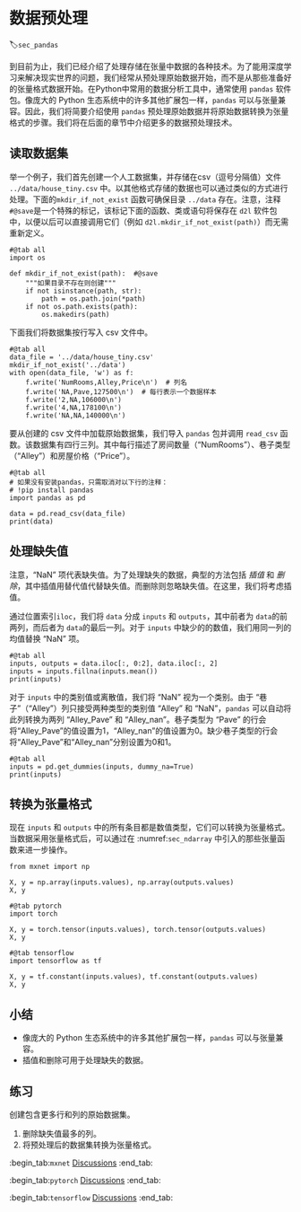 # 数据预处理
:label:`sec_pandas`

到目前为止，我们已经介绍了处理存储在张量中数据的各种技术。为了能用深度学习来解决现实世界的问题，我们经常从预处理原始数据开始，而不是从那些准备好的张量格式数据开始。在Python中常用的数据分析工具中，通常使用 `pandas` 软件包。像庞大的 Python 生态系统中的许多其他扩展包一样，`pandas` 可以与张量兼容。因此，我们将简要介绍使用 `pandas` 预处理原始数据并将原始数据转换为张量格式的步骤。我们将在后面的章节中介绍更多的数据预处理技术。

## 读取数据集

举一个例子，我们首先创建一个人工数据集，并存储在csv（逗号分隔值）文件 `../data/house_tiny.csv` 中。以其他格式存储的数据也可以通过类似的方式进行处理。下面的`mkdir_if_not_exist` 函数可确保目录 `../data` 存在。注意，注释 `#@save`是一个特殊的标记，该标记下面的函数、类或语句将保存在 `d2l` 软件包中，以便以后可以直接调用它们（例如 `d2l.mkdir_if_not_exist(path)`）而无需重新定义。

```{.python .input}
#@tab all
import os

def mkdir_if_not_exist(path):  #@save
    """如果目录不存在则创建"""
    if not isinstance(path, str):
        path = os.path.join(*path)
    if not os.path.exists(path):
        os.makedirs(path)
```

下面我们将数据集按行写入 csv 文件中。

```{.python .input}
#@tab all
data_file = '../data/house_tiny.csv'
mkdir_if_not_exist('../data')
with open(data_file, 'w') as f:
    f.write('NumRooms,Alley,Price\n')  # 列名
    f.write('NA,Pave,127500\n')  # 每行表示一个数据样本
    f.write('2,NA,106000\n')
    f.write('4,NA,178100\n')
    f.write('NA,NA,140000\n')
```

要从创建的 csv 文件中加载原始数据集，我们导入 `pandas` 包并调用 `read_csv` 函数。该数据集有四行三列。其中每行描述了房间数量（“NumRooms”）、巷子类型（“Alley”）和房屋价格（“Price”）。

```{.python .input}
#@tab all
# 如果没有安装pandas，只需取消对以下行的注释：
# !pip install pandas
import pandas as pd

data = pd.read_csv(data_file)
print(data)
```

## 处理缺失值

注意，“NaN” 项代表缺失值。为了处理缺失的数据，典型的方法包括 *插值* 和 *删除*，其中插值用替代值代替缺失值。而删除则忽略缺失值。在这里，我们将考虑插值。

通过位置索引`iloc`，我们将 `data` 分成 `inputs` 和 `outputs`，其中前者为 `data`的前两列，而后者为 `data`的最后一列。对于 `inputs` 中缺少的的数值，我们用同一列的均值替换 “NaN” 项。

```{.python .input}
#@tab all
inputs, outputs = data.iloc[:, 0:2], data.iloc[:, 2]
inputs = inputs.fillna(inputs.mean())
print(inputs)
```

对于 `inputs` 中的类别值或离散值，我们将 “NaN” 视为一个类别。由于 “巷子”（“Alley”）列只接受两种类型的类别值 “Alley” 和 “NaN”，`pandas` 可以自动将此列转换为两列 “Alley_Pave” 和 “Alley_nan”。巷子类型为 “Pave” 的行会将“Alley_Pave”的值设置为1，“Alley_nan”的值设置为0。缺少巷子类型的行会将“Alley_Pave”和“Alley_nan”分别设置为0和1。

```{.python .input}
#@tab all
inputs = pd.get_dummies(inputs, dummy_na=True)
print(inputs)
```

## 转换为张量格式

现在 `inputs` 和 `outputs` 中的所有条目都是数值类型，它们可以转换为张量格式。当数据采用张量格式后，可以通过在 :numref:`sec_ndarray` 中引入的那些张量函数来进一步操作。

```{.python .input}
from mxnet import np

X, y = np.array(inputs.values), np.array(outputs.values)
X, y
```

```{.python .input}
#@tab pytorch
import torch

X, y = torch.tensor(inputs.values), torch.tensor(outputs.values)
X, y
```

```{.python .input}
#@tab tensorflow
import tensorflow as tf

X, y = tf.constant(inputs.values), tf.constant(outputs.values)
X, y
```

## 小结

* 像庞大的 Python 生态系统中的许多其他扩展包一样，`pandas` 可以与张量兼容。
* 插值和删除可用于处理缺失的数据。

## 练习

创建包含更多行和列的原始数据集。

1. 删除缺失值最多的列。
2. 将预处理后的数据集转换为张量格式。

:begin_tab:`mxnet`
[Discussions](https://discuss.d2l.ai/t/1749)
:end_tab:

:begin_tab:`pytorch`
[Discussions](https://discuss.d2l.ai/t/1750)
:end_tab:

:begin_tab:`tensorflow`
[Discussions](https://discuss.d2l.ai/t/1748)
:end_tab:
